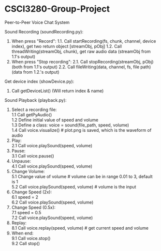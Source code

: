 # CSCI3280-Group-Project
Peer-to-Peer Voice Chat System

Sound Recording (soundRecording.py):
1. When press "Record":
1.1. Call startRecording(fs, chunk, channel, device index), get two return object [streamObj, pObj]
1.2. Call threadWriting(streamObj, chunk), get raw audio data (streamObj from 1.1's output)
2. When press "Stop recording":
2.1. Call stopRecording(streamObj, pObj) (both from 1.1's output)
2.2. Call fileWriting(data, channel, fs, file path) (data from 1.2.'s output)

Get device index (showDevice.py):
1. Call getDeviceList() (Will return index & name)

Sound Playback (playback.py):<br>
1. Select a recording file:<br>
1.1 Call getPyAudio()<br>
1.2 Define initial value of speed and volume<br>
1.3 Define a class: voice = sound(file_path, speed, volume)<br>
1.4 Call voice.visualize() # plot.png is saved, which is the waveform of audio<br>
2. Play:<br>
2.1 Call voice.playSound(speed, volume)<br>
3. Pause:<br>
3.1 Call voice.pause()<br>
4. Unpause:<br>
4.1 Call voice.playSound(speed, volume)<br>
5. Change Volume:<br>
5.1 Change value of volume # volume can be in range 0.01 to 3, default is 1<br>
5.2 Call voice.playSound(speed, volume) # volume is the input<br>
6. Change Speed (2x):<br>
6.1 speed = 2<br>
6.2 Call voice.playSound(speed, volume)<br>
7. Change Speed (0.5x):<br>
7.1 speed = 0.5<br>
7.2 Call voice.playSound(speed, volume)<br>
8. Replay:<br>
8.1 Call voice.replay(speed, volume) # get current speed and volume<br>
9. When end:<br>
9.1 Call voice.stop()<br>
9.2 Call stop()<br>
